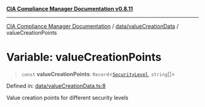 [**CIA Compliance Manager Documentation v0.8.11**](../../../README.md)

***

[CIA Compliance Manager Documentation](../../../modules.md) / [data/valueCreationData](../README.md) / valueCreationPoints

# Variable: valueCreationPoints

> `const` **valueCreationPoints**: `Record`\<[`SecurityLevel`](../../../types/cia/type-aliases/SecurityLevel.md), `string`[]\>

Defined in: [data/valueCreationData.ts:8](https://github.com/Hack23/cia-compliance-manager/blob/d6eede30e4f01622fe18187e98b207e9a06a781f/src/data/valueCreationData.ts#L8)

Value creation points for different security levels
